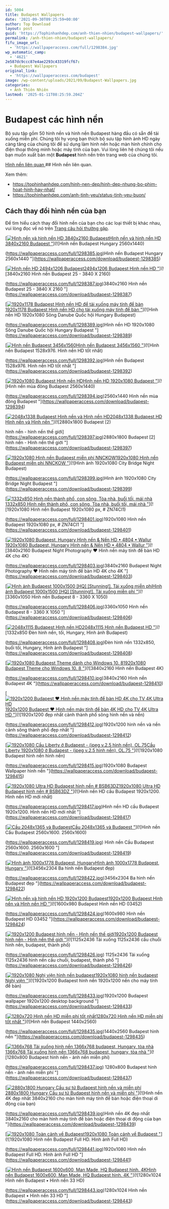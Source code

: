 ```yaml
---
id: 5004
title: Budapest Wallpapers
date: '2021-09-30T09:25:59+00:00'
author: Top Download
layout: post
guid: 'https://Tophinhanhdep.com/anh-thien-nhien/budapest-wallpapers/'
permalink: /anh-thien-nhien/budapest-wallpapers/
fifu_image_url:
  - 'https://wallpaperaccess.com/full/1298384.jpg'
wp_automatic_camp:
  - '4621'
2e587dc9ccc87e4ae2293c43319fcf67:
  - Budapest Wallpapers
original_link:
  - 'https://wallpaperaccess.com/budapest'
image: /wp-content/uploads/2021/09/Budapest-Wallpapers.jpg
categories:
  - Ảnh Thiên Nhiên
lastmod: '2025-01-11T08:25:59.204Z'
---
```

# Budapest các hình nền

Bộ sưu tập gồm 50 hình nền và hình nền Budapest hàng đầu có sẵn để tải xuống miễn phí. Chúng tôi hy vọng bạn thích bộ sưu tập hình ảnh HD ngày càng tăng của chúng tôi để sử dụng làm hình nền hoặc màn hình chính cho điện thoại thông minh hoặc máy tính của bạn. Vui lòng liên hệ chúng tôi nếu bạn muốn xuất bản một **Budapest** hình nền trên trang web của chúng tôi.

[Hình nền liên quan ](#related) ## Hình nền liên quan.

   
 Xem thêm:

   
- <https://tophinhanhdep.com/hinh-nen-dep/hinh-dep-nhung-bo-phim-hoat-hinh-hay-nhat/>
- <https://tophinhanhdep.com/anh-tinh-yeu/status-tinh-yeu-buon/>

## Cách thay đổi hình nền của bạn

Để tìm hiểu cách thay đổi hình nền của bạn cho các loại thiết bị khác nhau, vui lòng đọc về nó trên [Trang câu hỏi thường gặp](https://tophinhanhdep.com/faq/).

  
[[![Hình nền và hình nền HD 3840x2160 Budapest](https://wallpaperaccess.com/full/1298384.jpg)Hình nền và hình nền HD 3840x2160 Budapest "](https://wallpaperaccess.com/download/budapest-1298384)](![Hình nền Budapest Hungary 2560x1440)

(https://wallpaperaccess.com/full/1298385.jpg)Hình nền Budapest Hungary 2560x1440 "](https://wallpaperaccess.com/download/budapest-1298385)

[[![Hình nền HD 2494x1206 Budapest](https://wallpaperaccess.com/full/1298386.jpg)2494x1206 Budapest Hình nền HD "](https://wallpaperaccess.com/download/budapest-1298386)](![3840x2160 Hình nền Budapest 25 - 3840 X 2160)

(https://wallpaperaccess.com/full/1298387.jpg)3840x2160 Hình nền Budapest 25 - 3840 X 2160 "](https://wallpaperaccess.com/download/budapest-1298387)

[[![1920x1178 Budapest Hình nền HD để tải xuống máy tính để bàn](https://wallpaperaccess.com/full/1298388.jpg)1920x1178 Budapest Hình nền HD cho tải xuống máy tính để bàn "](https://wallpaperaccess.com/download/budapest-1298388)](![Hình nền HD 1920x1080 Sông Danube Quốc hội Hungary Budapest)

(https://wallpaperaccess.com/full/1298389.jpg)Hình nền HD 1920x1080 Sông Danube Quốc hội Hungary Budapest "](https://wallpaperaccess.com/download/budapest-1298389)

[[![Hình nền Budapest 3456x1560](https://wallpaperaccess.com/full/1298391.jpg)Hình nền Budapest 3456x1560 "](https://wallpaperaccess.com/download/budapest-1298391)](![Hình nền Budapest 1528x976.  Hình nền HD tốt nhất)

(https://wallpaperaccess.com/full/1298392.jpg)Hình nền Budapest 1528x976. Hình nền HD tốt nhất "](https://wallpaperaccess.com/download/budapest-1298392)

[[![1920x1080 Budapest Hình nền HD](https://wallpaperaccess.com/full/1298393.jpg)Hình nền HD 1920x1080 Budapest "](https://wallpaperaccess.com/download/budapest-1298393)](![Hình nền mùa đông Budapest 2560x1440)

(https://wallpaperaccess.com/full/1298394.jpg)2560x1440 Hình nền mùa đông Budapest "](https://wallpaperaccess.com/download/budapest-1298394)

[[![2048x1338 Budapest Hình nền và Hình nền HD](https://wallpaperaccess.com/full/1298395.jpg)2048x1338 Budapest HD Hình nền và Hình nền "](https://wallpaperaccess.com/download/budapest-1298395)](![2880x1800 Budapest [2)

 hình nền - hình nền thế giới](https://wallpaperaccess.com/full/1298397.jpg)2880x1800 Budapest \[2\] hình nền - Hình nền thế giới "](https://wallpaperaccess.com/download/budapest-1298397)

[[![1920x1080 Hình nền Budapest miễn phí NNCKOW](https://wallpaperaccess.com/full/1298398.jpg)1920x1080 Hình nền Budapest miễn phí NNCKOW "](https://wallpaperaccess.com/download/budapest-1298398)](![Hình ảnh 1920x1080 City Bridge Night Budapest)

(https://wallpaperaccess.com/full/1298399.jpg)Hình ảnh 1920x1080 City Bridge Night Budapest "](https://wallpaperaccess.com/download/budapest-1298399)

[[![1332x850 Hình nền thành phố, con sông, Tòa nhà, buổi tối, mái nhà](https://wallpaperaccess.com/full/1298400.jpg)1332x850 Hình nền thành phố, con sông, Tòa nhà, buổi tối, mái nhà "](https://wallpaperaccess.com/download/budapest-1298400)](![1920x1080 Hình nền Budapest 1920x1080 px, # ZN74CI1)

(https://wallpaperaccess.com/full/1298401.jpg)1920x1080 Hình nền Budapest 1920x1080 px, # ZN74CI1 "](https://wallpaperaccess.com/download/budapest-1298401)

[[![1920x1080 Budapest, Hungary Hình nền & Nền HD • 4804 • Wallur](https://wallpaperaccess.com/full/1298402.jpg)1920x1080 Budapest, Hungary Hình nền &amp; Nền HD • 4804 • Wallur "](https://wallpaperaccess.com/download/budapest-1298402)](![3840x2160 Budapest Night Photography ❤ Hình nền máy tính để bàn HD 4K cho 4K)

(https://wallpaperaccess.com/full/1298403.jpg)3840x2160 Budapest Night Photography ❤ Hình nền máy tính để bàn HD 4K cho 4K "](https://wallpaperaccess.com/download/budapest-1298403)

[[![Hình ảnh Budapest 1000x1500 [HQ] [Stunning!].  Tải xuống miễn phí](https://wallpaperaccess.com/full/1298404.jpg)Hình ảnh Budapest 1000x1500 \[HQ\] \[Stunning!\]. Tải xuống miễn phí "](https://wallpaperaccess.com/download/budapest-1298404)](![3360x1050 Hình nền Budapest 8 - 3360 X 1050)

(https://wallpaperaccess.com/full/1298406.jpg)3360x1050 Hình nền Budapest 8 - 3360 X 1050 "](https://wallpaperaccess.com/download/budapest-1298406)

[[![2048x1115 Budapest Hình nền HD](https://wallpaperaccess.com/full/1298407.jpg)2048x1115 Hình nền Budapest HD "](https://wallpaperaccess.com/download/budapest-1298407)](![1332x850 Đèn hình nền, tối, Hungary, Hình ảnh Budapest)

(https://wallpaperaccess.com/full/1298408.jpg)Đèn hình nền 1332x850, buổi tối, Hungary, Hình ảnh Budapest "](https://wallpaperaccess.com/download/budapest-1298408)

[[![1920x1080 Budapest Theme dành cho Windows 10. 8](https://wallpaperaccess.com/full/1298409.jpg)1920x1080 Budapest Theme cho Windows 10. 8 "](https://wallpaperaccess.com/download/budapest-1298409)](![3840x2160 Hình nền Budapest 4K)

(https://wallpaperaccess.com/full/1298410.jpg)3840x2160 Hình nền Budapest 4K "](https://wallpaperaccess.com/download/budapest-1298410)

[[![1920x1200 Budapest ❤ Hình nền máy tính để bàn HD 4K cho TV 4K Ultra HD](https://wallpaperaccess.com/full/1298411.jpg)1920x1200 Budapest ❤ Hình nền máy tính để bàn 4K HD cho TV 4K Ultra HD "](https://wallpaperaccess.com/download/budapest-1298411)](![1920x1200 đẹp nhất cảnh thành phố sông hình nền và nền)

(https://wallpaperaccess.com/full/1298412.jpg)1920x1200 hình nền và nền cảnh sông thành phố đẹp nhất "](https://wallpaperaccess.com/download/budapest-1298412)

[[![1920x1080 Cầu Liberty ở Budapest - (jpeg v.2.5 hình nền), OL.75](https://wallpaperaccess.com/full/1298413.jpg)Cầu Liberty 1920x1080 ở Budapest - (jpeg v.2.5 hình nền), OL.75 "](https://wallpaperaccess.com/download/budapest-1298413)](![1920x1080 Budapest hình nền hình nền)

(https://wallpaperaccess.com/full/1298415.jpg)1920x1080 Budapest Wallpaper hình nền "](https://wallpaperaccess.com/download/budapest-1298415)

[[![1920x1080 Ultra HD Budapest hình nền # BSB63DZ](https://wallpaperaccess.com/full/1298416.jpg)1920x1080 Ultra HD Budapest hình nền # BSB63DZ "](https://wallpaperaccess.com/download/budapest-1298416)](![Hình nền HD cầu Budapest 1920x1200.  Hình nền HD mới nhất)

(https://wallpaperaccess.com/full/1298417.jpg)Hình nền HD cầu Budapest 1920x1200. Hình nền HD mới nhất "](https://wallpaperaccess.com/download/budapest-1298417)

[[![Cầu 2048x1365 và Budapest](https://wallpaperaccess.com/full/1298418.jpg)Cầu 2048x1365 và Budapest "](https://wallpaperaccess.com/download/budapest-1298418)](![Hình nền Cầu Budapest 2560x1600.  2560x1600)

(https://wallpaperaccess.com/full/1298419.jpg) Hình nền Cầu Budapest 2560x1600. 2560x1600 "](https://wallpaperaccess.com/download/budapest-1298419)

[[![Hình ảnh 1000x1778 Budapest, Hungary](https://wallpaperaccess.com/full/1282995.jpg)Hình ảnh 1000x1778 Budapest, Hungary "](https://wallpaperaccess.com/download/budapest-1282995)](![3456x2304 Ba hình nền Budapest đẹp)

(https://wallpaperaccess.com/full/1298422.jpg)3456x2304 Ba hình nền Budapest đẹp "](https://wallpaperaccess.com/download/budapest-1298422)

[[![Hình nền và hình nền HD 1920x1200 Budapest](https://wallpaperaccess.com/full/1298423.jpg)1920x1200 Budapest Hình nền và Hình nền HD "](https://wallpaperaccess.com/download/budapest-1298423)](![1600x980 Budapest Hình nền HD 03452)

(https://wallpaperaccess.com/full/1298424.jpg)1600x980 Hình nền Budapest HD 03452 "](https://wallpaperaccess.com/download/budapest-1298424)

[[![1920x1200 Budapest hình nền - Hình nền thế giới](https://wallpaperaccess.com/full/1298425.jpg)1920x1200 Budapest hình nền - Hình nền thế giới "](https://wallpaperaccess.com/download/budapest-1298425)](![1125x2436 Tải xuống 1125x2436 cầu chuỗi hình nền, budapest, thành phố)

(https://wallpaperaccess.com/full/1298426.jpg) 1125x2436 Tải xuống 1125x2436 hình nền cầu chuỗi, budapest, thành phố "](https://wallpaperaccess.com/download/budapest-1298426)

[[![1920x1080 Nghị viện hình nền budapest](https://wallpaperaccess.com/full/1298427.jpg)1920x1080 hình nền budapest Nghị viện "](https://wallpaperaccess.com/download/budapest-1298427)](![1920x1200 Budapest hình nền 1920x1200 nền cho máy tính để bàn)

(https://wallpaperaccess.com/full/1298433.jpg)1920x1200 Budapest wallpaper 1920x1200 desktop background "](https://wallpaperaccess.com/download/budapest-1298433)

[[![1280x720 Hình nền HD miễn phí tốt nhất](https://wallpaperaccess.com/full/1298434.jpg)1280x720 Hình nền HD miễn phí tốt nhất "](https://wallpaperaccess.com/download/budapest-1298434)](![Hình nền Budapest 1440x2560)

(https://wallpaperaccess.com/full/1298435.jpg)1440x2560 Budapest hình nền "](https://wallpaperaccess.com/download/budapest-1298435)

[[![1366x768 Tải xuống hình nền 1366x768 budapest, Hungary, tòa nhà](https://wallpaperaccess.com/full/1298436.jpg)1366x768 Tải xuống hình nền 1366x768 budapest, hungary, tòa nhà "](https://wallpaperaccess.com/download/budapest-1298436)](![1280x800 Budapest hình nền - ảnh nền miễn phí)

(https://wallpaperaccess.com/full/1298437.jpg) 1280x800 Budapest hình nền - ảnh nền miễn phí "](https://wallpaperaccess.com/download/budapest-1298437)

[[![2880x1800 Hungary Cầu sư tử Budapest hình nền và miễn phí](https://wallpaperaccess.com/full/1282986.jpg)2880x1800 Hungary Cầu sư tử Budapest hình nền và miễn phí "](https://wallpaperaccess.com/download/budapest-1282986)](![Hình nền 4K đẹp nhất 3840x2160 cho màn hình máy tính để bàn hoặc điện thoại di động của bạn)

(https://wallpaperaccess.com/full/1298439.jpg)Hình nền 4K đẹp nhất 3840x2160 cho màn hình máy tính để bàn hoặc điện thoại di động của bạn "](https://wallpaperaccess.com/download/budapest-1298439)

[[![1920x1080 Toàn cảnh về Budapest](https://wallpaperaccess.com/full/1298440.jpg)1920x1080 Toàn cảnh về Budapest "](https://wallpaperaccess.com/download/budapest-1298440)](![1920x1080 Hình nền Budapest Full HD.  Hình ảnh Full HD)

(https://wallpaperaccess.com/full/1298441.jpg)1920x1080 Hình nền Budapest Full HD. Hình ảnh Full HD "](https://wallpaperaccess.com/download/budapest-1298441)

[[![Hình nền Budapest 1600x600, Man Made, HQ Budapest hình.  4K](https://wallpaperaccess.com/full/1298442.jpg)Hình nền Budapest 1600x600, Man Made, HQ Budapest hình. 4K "](https://wallpaperaccess.com/download/budapest-1298442)](![1280x1024 Hình nền Budapest • Hình nền 33 HD)

(https://wallpaperaccess.com/full/1298443.jpg)1280x1024 Hình nền Budapest • Hình nền 33 HD "](https://wallpaperaccess.com/download/budapest-1298443)
